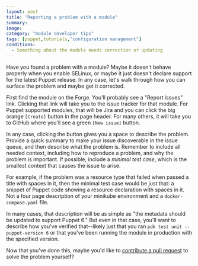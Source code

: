 ```yaml
---
layout: post
title: "Reporting a problem with a module"
summary:
image:
category: "module developer tips"
tags: [puppet,tutorials,"configuration management"]
conditions:
  - Something about the module needs correction or updating
---
```


Have you found a problem with a module? Maybe it doesn't behave properly when
you enable SELinux, or maybe it just doesn't declare support for the latest
Puppet release. In any case, let's walk through how you can surface the problem
and maybe get it corrected.

First find the module on the Forge. You'll probably see a "Report issues" link.
Clicking that link will take you to the issue tracker for that module. For Puppet
supported modules, that will be Jira and you can click the big orange `[Create]`
button in the page header. For many others, it will take you to GitHub where you'll
see a green `[New issue]` button.

In any case, clicking the button gives you a space to describe the problem. Provide
a quick summary to make your issue discoverable in the issue queue, and then describe
what the problem is. Remember to include all needed context, including how to
reproduce a problem, and why the problem is important. If possible, include a
*minimal test case*, which is the smallest context that causes the issue to
arise.

For example, if the problem was a resource type that failed when passed a title
with spaces in it, then the minimal test case would be just that: a snippet of
Puppet code showing a resource declaration with spaces in it. Not a four page
description of your minikube environment and a `docker-compose.yaml` file.

In many cases, that description will be as simple as "the metadata should be
updated to support Puppet 6." But even in that case, you'll want to describe
how you've verified that--likely just that you ran `pdk test unit --puppet-version 6`
or that you've been running the module in production with the specified version.

Now that you've done this, maybe you'd like to [contribute a pull request](/module%20developer%20tips/2020/10/01/contributing-a-pull-request/)
to solve the problem yourself?
